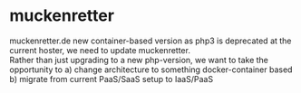 # muckenretter
muckenretter.de new container-based version
as php3 is deprecated at the current hoster, we need to update muckenretter.  
Rather than just upgrading to a new php-version, we want to take the opportunity to
  a) change architecture to something docker-container based
  b) migrate from current PaaS/SaaS setup to IaaS/PaaS
